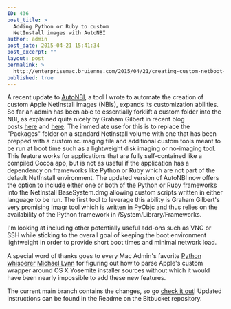 ```yaml
---
ID: 436
post_title: >
  Adding Python or Ruby to custom
  NetInstall images with AutoNBI
author: admin
post_date: 2015-04-21 15:41:34
post_excerpt: ""
layout: post
permalink: >
  http://enterprisemac.bruienne.com/2015/04/21/creating-custom-netboot-images-with-autonbi/
published: true
---
```

A recent update to <a href="https://bitbucket.org/bruienne/autonbi" title="" target="_blank">AutoNBI</a>, a tool I wrote to automate the creation of custom Apple NetInstall images (NBIs), expands its customization abilities. So far an admin has been able to essentially forklift a custom folder into the NBI, as explained quite nicely by Graham Gilbert in recent blog posts <a href="http://bit.ly/1bfT2k0" title="" target="_blank">here</a> and <a href="http://grahamgilbert.com/blog/2015/04/13/more-fun-with-autonbi/" title="" target="_blank">here</a>. The immediate use for this is to replace the "Packages" folder on a standard NetInstall volume with one that has been prepped with a custom rc.imaging file and additional custom tools meant to be run at boot time such as a lightweight disk imaging or no-imaging tool. This feature works for applications that are fully self-contained like a compiled Cocoa app, but is not as useful if the application has a dependency on frameworks like Python or Ruby which are not part of the default NetInstall environment. The updated version of AutoNBI now offers the option to include either one or both of the Python or Ruby frameworks into the NetInstall BaseSystem.dmg allowing custom scripts written in either language to be run. The first tool to leverage this ability is Graham Gilbert's very promising <a href="https://github.com/grahamgilbert/imagr" title="" target="_blank">Imagr</a> tool which is written in PyObjc and thus relies on the availability of the Python framework in /System/Library/Frameworks.

I'm looking at including other potentially useful add-ons such as VNC or SSH while sticking to the overall goal of keeping the boot environment lightweight in order to provide short boot times and minimal network load.

A special word of thanks goes to every Mac Admin's favorite <a href="https://gist.github.com/pudquick" title="" target="_blank">Python whisperer</a> <a href="https://twitter.com/mikeymikey" title="" target="_blank">Michael Lynn</a> for figuring out how to parse Apple's custom wrapper around OS X Yosemite installer sources without which it would have been nearly impossible to add these new features.

The current main branch contains the changes, so go <a href="https://bitbucket.org/bruienne/autonbi/src" title="" target="_blank">check it out</a>! Updated instructions can be found in the Readme on the Bitbucket repository.